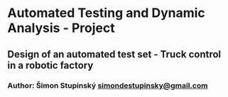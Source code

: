 # Automated Testing and Dynamic Analysis - Project
## Design of an automated test set - Truck control in a robotic factory

### Author: Šimon Stupinský <simondestupinsky@gmail.com>
